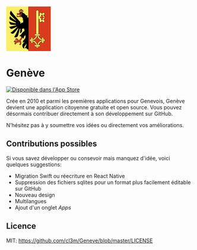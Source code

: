 ![Icon](https://raw.githubusercontent.com/cl3m/Geneve/master/Icon.png)

# Genève

[![Disponible dans l'App Store](https://vignette.wikia.nocookie.net/assassinscreed/images/3/34/Dispo_App_Store_FR.png/revision/latest/scale-to-width-down/320?cb=20150323213650&path-prefix=fr)](https://itunes.apple.com/ch/app/gen%C3%A8ve/id316659265?mt=8&l=fr)

Crée en 2010 et parmi les premières applications pour Genevois, Genève devient une application citoyenne gratuite et open source. Vous pouvez désormais contribuer directement à son développement sur GitHub.  

N'hésitez pas à y soumettre vos idées ou directement vos améliorations.

## Contributions possibles

Si vous savez développer ou consevoir mais manquez d'idée, voici quelques suggestions:

* Migration Swift ou réecriture en React Native
* Suppression des fichiers sqlites pour un format plus facilement éditable sur GitHub
* Nouveau design
* Multilangues
* Ajout d'un onglet *Apps*


## Licence

MIT: https://github.com/cl3m/Geneve/blob/master/LICENSE
